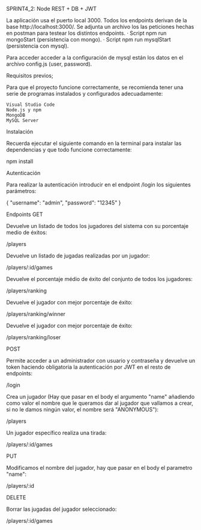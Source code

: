 SPRINT4_2: Node REST + DB + JWT

La aplicación usa el puerto local 3000. Todos los endpoints derivan de la base http://localhost:3000/. Se adjunta un archivo los las peticiones hechas en postman para testear los distintos endpoints.
· Script npm run mongoStart (persistencia con mongo).
· Script npm run mysqlStart (persistencia con mysql).

Para acceder acceder a la configuración de mysql están los datos en el archivo config.js (user, password).

Requisitos previos;

Para que el proyecto funcione correctamente, se recomienda tener una serie de programas instalados y configurados adecuadamente:

    Visual Studio Code
    Node.js y npm
    MongoDB
    MySQL Server

Instalación

Recuerda ejecutar el siguiente comando en la terminal para instalar las dependencias y que todo funcione correctamente:

npm install

Autenticación

Para realizar la autenticación introducir en el endpoint /login los siguientes parámetros:

{
    "username": "admin",
    "password": "12345"
}

Endpoints
GET

Devuelve un listado de todos los jugadores del sistema con su porcentaje medio de éxitos:

/players

Devuelve un listado de jugadas realizadas por un jugador:

/players/:id/games

Devuelve el porcentaje médio de éxito del conjunto de todos los jugadores:

/players/ranking

Devuelve el jugador con mejor porcentaje de éxito:

/players/ranking/winner

Devuelve el jugador con mejor porcentaje de éxito:

/players/ranking/loser

POST

Permite acceder a un administrador con usuario y contraseña y devuelve un token haciendo obligatoria la autenticación por JWT en el resto de endpoints:

/login

Crea un jugador (Hay que pasar en el body el argumento "name" añadiendo como valor el nombre que le queramos dar al jugador que vallamos a crear, si no le damos ningún valor, el nombre será "ANONYMOUS"):

/players

Un jugador específico realiza una tirada:

/players/:id/games

PUT

Modificamos el nombre del jugador, hay que pasar en el body el parametro "name":

/players/:id

DELETE

Borrar las jugadas del jugador seleccionado:

/players/:id/games
